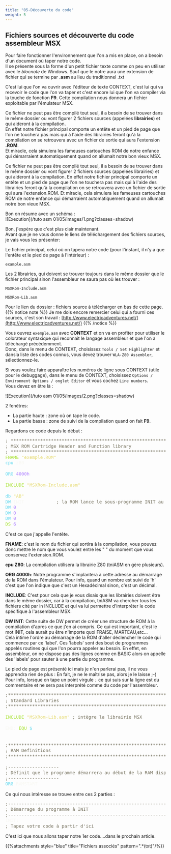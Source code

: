```yaml
---
title: "05-Découverte du code"
weight: 5
---
```


## Fichiers sources et découverte du code assembleur MSX

Pour faire fonctionner l'environnement que l'on a mis en place, on a besoin d'un document où taper notre code.  
Il se présente sous la forme d'un petit fichier texte comme on peu en utiliser avec le *blocnote* de Windows. Sauf que le notre aura une extension de fichier qui se termine par **.asm** au lieu du traditionnel .txt

C'est lui que l'on va ouvrir avec l'éditeur de texte CONTEXT, c'est lui qui va recevoir le code que l'on va taper et c'est encore lui que l'on va compiler via la touche de fonction **F9**. Cette compilation nous donnera un fichier exploitable par l'émulateur MSX.

Ce fichier ne peut pas être compilé tout seul, il a besoin de se trouver dans le même dossier ou vont figurer 2 fichiers sources (appelées **librairies**) et qui aideront à la compilation.  
En effet notre fichier principal comporte un entête et un pied de page que l'on ne touchera pas mais qui à l'aide des librairies feront qu'à la compilation on se retrouvera avec un fichier de sortie qui aura l'extension **.ROM**.  
Et miracle, cela simulera les fameuses cartouches ROM de notre enfance qui démarraient automatiquement quand on allumait notre bon vieux MSX.

Ce fichier ne peut pas être compilé tout seul, il a besoin de se trouver dans le même dossier ou vont figurer 2 fichiers sources (appelées librairies) et qui aideront à la compilation.
En effet notre fichier principal comporte un entête et un pied de page que l'on ne touchera pas mais qui à l'aide des librairies feront qu'à la compilation on se retrouvera avec un fichier de sortie qui aura l'extension.ROM.
Et miracle, cela simulera les fameuses cartouches ROM de notre enfance qui démarraient automatiquement quand on allumait notre bon vieux MSX.

Bon on résume avec un schéma :  
![Execution](/tuto asm 01/05/images/1.png?classes=shadow)

Bon, j'espère que c'est plus clair maintenant.  
Avant que je ne vous donne le liens de téléchargement des fichiers sources, je vais vous les présenter:

Le fichier principal, celui où on tapera notre code (pour l'instant, il n'y a que l'entête et le pied de page à l'intérieur) :

````
example.asm
````
Les 2 librairies, qui doivent se trouver toujours dans le même dossier que le fichier principal sinon l'assembleur ne saura pas où les trouver :

````
MSXRom-Include.asm

MSXRom-Lib.asm 
````
Pour le lien du dossier : fichiers source à télécharger en bas de cette page.
{{% notice note %}}
 Je me dois encore remercier celui qui a fourni ces sources, c'est son travail :  [http://www.electricadventures.net/](http://www.electricadventures.net/)
{{% /notice %}}

Vous ouvrez `exemple.asm` avec **CONTEXT** et on va en profiter pour utiliser le colorateur syntaxique qui reconnait le langage assembleur et que l'on a téléchargé précédemment.  
Donc, dans le menu de CONTEXT, choisissez `Tools / Set Highlighter` et dansla liste des codes connus, vous devez trouver `WLA-Z80 Assembler`, sélectionnez-le.

Si vous voulez faire apparaître les numéros de ligne sous CONTEXT (utile pour le debuggage), dans le menu de CONTEXT, choisissez `Options / Environment Options / onglet Editor` et vous cochez `Line numbers`.  
Vous devez en être là :

![Execution](/tuto asm 01/05/images/2.png?classes=shadow)  

2 fenêtres:  

- La partie haute : zone où on tape le code. 
- La partie basse : zone de suivi de la compilation quand on fait **F9**.

Regardons ce code depuis le début :

<pre style="line-height:125%;margin:0"><span style="color:#75715e">; ****************************************************************</span>
<span style="color:#75715e">; MSX ROM Cartridge Header and Function library</span>
<span style="color:#75715e">; ****************************************************************</span>
<span style="color:#a6e22e">FNAME</span> <span style="color:#e6db74">"exemple.ROM"</span>
<span style="color:#66d9ef">cpu</span> <span style="color:#f8f8f2">z80</span>

<span style="color:#66d9ef">ORG</span> <span style="color:#ae81ff">4000h</span>

<span style="color:#a6e22e">INCLUDE</span> <span style="color:#e6db74">"MSXRom-Include.asm"</span>

<span style="color:#66d9ef">db</span> <span style="color:#e6db74">"AB"</span>
<span style="color:#66d9ef">DW</span> <span style="color:#f8f8f2">INIT</span>            <span style="color:#75715e">; la ROM lance le sous-programme INIT au démarrage</span>
<span style="color:#66d9ef">DW</span> <span style="color:#ae81ff">0</span>
<span style="color:#66d9ef">DW</span> <span style="color:#ae81ff">0</span>
<span style="color:#66d9ef">DW</span> <span style="color:#ae81ff">0</span>
<span style="color:#a6e22e">DS</span> <span style="color:#ae81ff">6</span>
</pre>

C'est ce que j'appelle l'entête.

**FNAME**: c'est le nom du fichier qui sortira à la compilation, vous pouvez donc mettre le nom que vous voulez entre les " " du moment que vous conservez l'extension.ROM.

**cpu Z80**: La compilation utilisera la librairie Z80 (tniASM en gère plusieurs).

**ORG 4000h**: Notre programme s'implantera à cette adresse au démarrage de la ROM dans l'émulateur. Pour info, quand un nombre est suivi de 'h' c'est que l'on indique que c'est un Hexadécimal sinon, c'est un décimal.

**INCLUDE**: C'est pour cela que je vous disais que les librairies doivent être dans le même dossier, car à la compilation, tniASM va chercher tous les fichiers cité par in INCLUDE et qui va lui permettre d'interpréter le code spécifique à l'assembleur MSX.

**DW INIT**: Cette suite de DW permet de créer une structure de ROM à la compilation d'après ce que j'en ai compris. Ce qui est important, c'est le mot INIT, cela aurait pu être n'importe quoi FRAISE, MARTEAU,etc...  
Cela intime l'ordre au démarrage de la ROM d'aller déclencher le code qui commence par ce 'label'. Ces 'labels' sont des bout de programmes appelés routines qui que l'on pourra appeler au besoin. En effet, en assembleur, on ne dispose pas des lignes comme en BASIC alors on appelle des 'labels' pour sauter à une partie du programme.

Le pied de page est présenté ici mais je n'en parlerai pas, il ne vous apprendra rien de plus : En fait, je ne le maîtrise pas, alors je le laisse ;-)  
Pour info, lorsque on tape un point virgule `;` ce qui suis sur la ligne est du commentaire et ne sera pas interprété comme du code par l'assembleur.

<pre style="line-height:125%;margin:0"><span style="color:#75715e">;**************************************************************************************************</span>
<span style="color:#75715e">; Standard Libraries</span>
<span style="color:#75715e">;**************************************************************************************************</span>

<span style="color:#a6e22e">INCLUDE</span> <span style="color:#e6db74">"MSXRom-Lib.asm"</span> <span style="color:#75715e">; intègre la librairie MSX</span>

<span style="color:#f8f8f2">END:</span> <span style="color:#a6e22e">EQU</span> <span style="color:#66d9ef">$</span>


<span style="color:#75715e">;**************************************************************************************************</span>
<span style="color:#75715e">; RAM Definitions</span>
<span style="color:#75715e">;**************************************************************************************************</span>

<span style="color:#75715e">;-------------------</span>
<span style="color:#75715e">; Définit que le programme démarrera au début de la RAM disponible</span>
<span style="color:#75715e">;-------------------</span>
<span style="color:#66d9ef">ORG</span> <span style="color:#f8f8f2">RAMSTART</span>
</pre>

Ce qui nous intéresse se trouve entre ces 2 parties :

<pre style="line-height:125%;margin:0"><span style="color:#75715e">;------------------------------------------------------------------------------</span>
<span style="color:#75715e">; Démarrage du programme à INIT</span>
<span style="color:#75715e">;------------------------------------------------------------------------------</span>
<span style="color:#f8f8f2">INIT:</span>
<span style="color:#75715e">; Tapez votre code à partir d'ici</span>
</pre>

C'est ici que nous allons taper notre 1er code....dans le prochain article.

{{%attachments style="blue" title="Fichiers associés" pattern=".*(txt)"/%}}  

